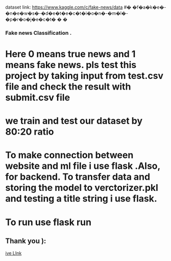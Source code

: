 dataset link: https://www.kaggle.com/c/fake-news/data
#� �f�a�k�e�-�n�e�w�s�-�d�e�t�e�c�t�i�o�n�-�m�l�-�p�r�o�j�e�c�t�
�
�
### Fake news Classification .
# Here 0 means true news and 1 means fake news. pls test this project by taking input from test.csv file and check the result with submit.csv file
# we train and test our dataset by 80:20 ratio
# To make connection between website and ml file i use flask .Also, for backend. To transfer data and storing the model to verctorizer.pkl and testing a title string i use flask.
# To run use flask run
## Thank you ):
[ive LInk](https://fake-news-classification12.herokuapp.com/)


